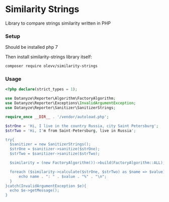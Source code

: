 # Similarity Strings
Library to compare strings similarity written in PHP

### Setup

Should be installed php 7

Then install similarity-strings library itself:
```bash
composer require olevv/similarity-strings
```

### Usage

```php
<?php declare(strict_types = 1);

use Datanyze\Reporter\Algorithm\FactoryAlgorithm;
use Datanyze\Reporter\Exceptions\InvalidArgumentException;
use Datanyze\Reporter\Sanitizer\SanitizerStrings;

require_once __DIR__ . '/vendor/autoload.php';

$strOne = 'Hi, I live in the country Russia, city Saint Petersburg';
$strTwo = 'Hi, I'm from Saint-Petersburg, live in Russia';

try{
  $sanitizer = new SanitizerStrings();
  $strOne = $sanitizer->sanitize($strOne);
  $strTwo = $sanitizer->sanitize($strTwo);

  $similarity = (new FactoryAlgorithm())->build(FactoryAlgorithm::ALL);

  foreach ($similarity->calculate($strOne, $strTwo) as $name => $value){
      echo name . ": " . $value . "%" . "\n";
  }
}catch(InvalidArgumentException $e){
  echo $e->getMessage();
}
